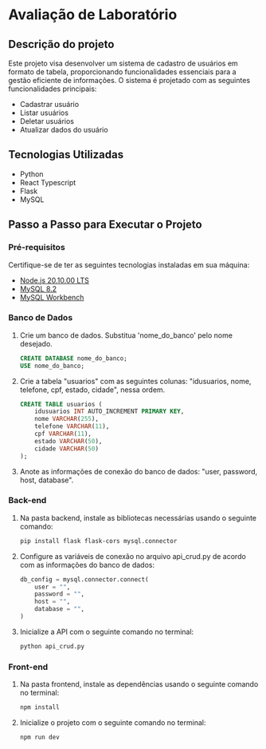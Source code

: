 # Avaliação de Laboratório

## Descrição do projeto
Este projeto visa desenvolver um sistema de cadastro de usuários em formato de tabela, proporcionando funcionalidades essenciais para a gestão eficiente de informações. O sistema é projetado com as seguintes funcionalidades principais:
- Cadastrar usuário
- Listar usuários
- Deletar usuários
- Atualizar dados do usuário

## Tecnologias Utilizadas
- Python
- React Typescript
- Flask
- MySQL

## Passo a Passo para Executar o Projeto

### Pré-requisitos
Certifique-se de ter as seguintes tecnologias instaladas em sua máquina:
- [Node.js 20.10.00 LTS](https://nodejs.org/en)
- [MySQL 8.2](https://dev.mysql.com/downloads/mysql/)
- [MySQL Workbench](https://dev.mysql.com/downloads/workbench/)

### Banco de Dados
1. Crie um banco de dados. Substitua 'nome_do_banco' pelo nome desejado.
   ```sql
   CREATE DATABASE nome_do_banco;
   USE nome_do_banco;
   ```

2. Crie a tabela "usuarios" com as seguintes colunas: "idusuarios, nome, telefone, cpf, estado, cidade", nessa ordem.
   ```sql
   CREATE TABLE usuarios (
       idusuarios INT AUTO_INCREMENT PRIMARY KEY,
       nome VARCHAR(255),
       telefone VARCHAR(11),
       cpf VARCHAR(11),
       estado VARCHAR(50),
       cidade VARCHAR(50)
   );
   ```

3. Anote as informações de conexão do banco de dados: "user, password, host, database".

### Back-end
1. Na pasta backend, instale as bibliotecas necessárias usando o seguinte comando:
   ```bash
   pip install flask flask-cors mysql.connector
   ```

2. Configure as variáveis de conexão no arquivo api_crud.py de acordo com as informações do banco de dados:
    ```python
    db_config = mysql.connector.connect(
        user = "",
        password = "",
        host = "",
        database = "",
    )
    ```
3. Inicialize a API com o seguinte comando no terminal:
   ```bash
   python api_crud.py
   ```

### Front-end
1. Na pasta frontend, instale as dependências usando o seguinte comando no terminal:
   ```bash
   npm install
   ```

2. Inicialize o projeto com o seguinte comando no terminal:
   ```bash
   npm run dev
   ```
